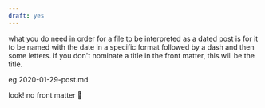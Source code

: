 ```yaml
---
draft: yes
---
```


what you do need in order for a file to be interpreted as a dated post is for it to be named with the date in a specific format followed by a dash and then some letters. if you don't nominate a title in the front matter, this will be the title.

eg 2020-01-29-post.md

look! no front matter 🙂


